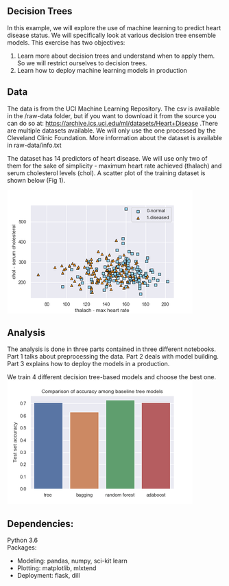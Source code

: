 ## Decision Trees

In this example, we will explore the use of machine learning to predict heart disease status. We will specifically look at various decision tree ensemble models. This exercise has two objectives:

1. Learn more about decision trees and understand when to apply them. So we will restrict ourselves to decision trees.
2. Learn how to deploy machine learning models in production


## Data
The data is from the UCI Machine Learning Repository. The csv is available in the /raw-data folder, but if you want to download it from the source you can do so at: https://archive.ics.uci.edu/ml/datasets/Heart+Disease .There are multiple datasets available. We will only use the one processed by the Cleveland Clinic Foundation. More information about the dataset is available in raw-data/info.txt

The dataset has 14 predictors of heart disease.  We will use only two of them for the sake of simplicity - maximum heart rate achieved (thalach) and serum cholesterol levels (chol). A scatter plot of the training dataset is shown below (Fig 1).

![scatter](images/eda.png)

## Analysis
The analysis is done in three parts contained in three different notebooks. Part 1 talks about preprocessing the data. Part 2 deals with model building. Part 3 explains how to  deploy the models in a production.

We train 4 different decision tree-based models and choose the best one.
![compate](images/perfcomparison.png)

## Dependencies:
Python 3.6 <br />
Packages:
- Modeling: pandas, numpy, sci-kit learn
- Plotting: matplotlib, mlxtend
- Deployment: flask, dill
